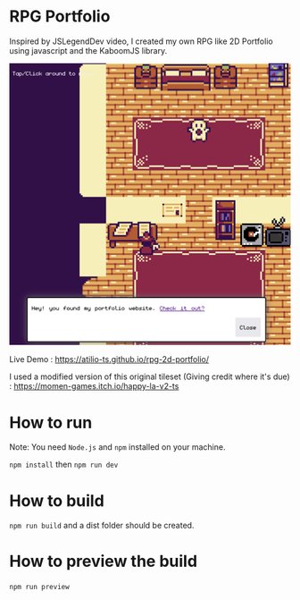 # RPG Portfolio

Inspired by JSLegendDev video, I created my own RPG like 2D Portfolio using javascript and the KaboomJS library.

![A screenshot of the project](./developerportfoliothumbnail.png)

Live Demo : https://atilio-ts.github.io/rpg-2d-portfolio/

I used a modified version of this original tileset (Giving credit where it's due) : https://momen-games.itch.io/happy-la-v2-ts

# How to run

Note: You need `Node.js` and `npm` installed on your machine.

`npm install` then `npm run dev`

# How to build

`npm run build` and a dist folder should be created.

# How to preview the build

`npm run preview`
